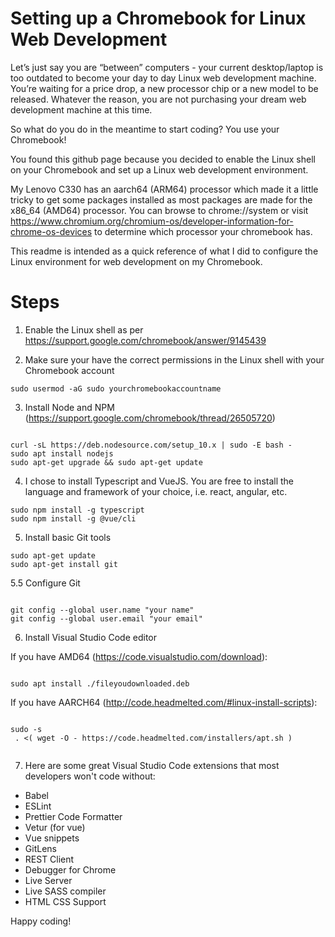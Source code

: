 # Setting up a Chromebook for Linux Web Development

Let’s just say you are “between” computers - your current desktop/laptop is too outdated to become your day to day Linux web development machine. You’re waiting for a price drop, a new processor chip or a new model to be released. Whatever the reason, you are not purchasing your dream web development machine at this time.

So what do you do in the meantime to start coding? You use your Chromebook!

You found this github page because you decided to enable the Linux shell on your Chromebook and set up a Linux web development environment. 

My Lenovo C330 has an aarch64 (ARM64) processor which made it a little tricky to get some packages installed as most packages are made for the x86_64 (AMD64) processor. You can browse to chrome://system or visit https://www.chromium.org/chromium-os/developer-information-for-chrome-os-devices to determine which processor your chromebook has.

This readme is intended as a quick reference of what I did to configure the Linux environment for web development on my Chromebook.

# Steps

1. Enable the Linux shell as per https://support.google.com/chromebook/answer/9145439

2. Make sure your have the correct permissions in the Linux shell with your Chromebook account
<pre><code>sudo usermod -aG sudo yourchromebookaccountname</code></pre>

3. Install Node and NPM (https://support.google.com/chromebook/thread/26505720)
<pre><code>
curl -sL https://deb.nodesource.com/setup_10.x | sudo -E bash -
sudo apt install nodejs
sudo apt-get upgrade && sudo apt-get update
</code></pre>

4. I chose to install Typescript and VueJS. You are free to install the language and framework of your choice, i.e. react, angular, etc.
<pre><code>sudo npm install -g typescript
sudo npm install -g @vue/cli</code></pre>

5. Install basic Git tools
<pre><code>sudo apt-get update
sudo apt-get install git</code></pre>

5.5 Configure Git
<pre><code>
git config --global user.name "your name"
git config --global user.email "your email"
</code></pre>

6. Install Visual Studio Code editor

If you have AMD64 (https://code.visualstudio.com/download):
<pre><code>
sudo apt install ./fileyoudownloaded.deb
</pre></code>
If you have AARCH64 (http://code.headmelted.com/#linux-install-scripts):
<pre><code>
sudo -s
 . <( wget -O - https://code.headmelted.com/installers/apt.sh )
 </pre></code>

7. Here are some great Visual Studio Code extensions that most developers won't code without:

<ul>
  <li>Babel</li>
<li>ESLint</li>
<li>Prettier Code Formatter</li>
<li>Vetur (for vue)</li>
<li>Vue snippets</li>
<li>GitLens</li>
<li>REST Client</li>
<li>Debugger for Chrome</li>
<li>Live Server</li>
<li>Live SASS compiler</li>
<li>HTML CSS Support</li>
</ul>


Happy coding!
